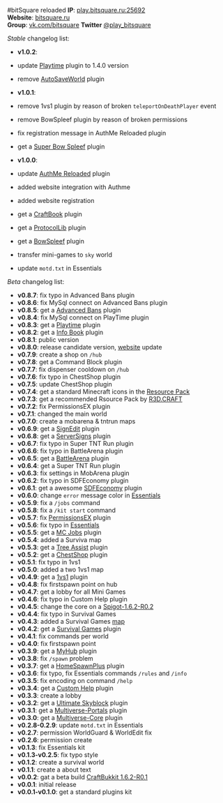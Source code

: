#bitSquare reloaded
**IP**: [play.bitsquare.ru:25692](#)   
**Website**: [bitsquare.ru](http://bitsquare.ru)   
**Group**: [vk.com/bitsquare](http://vk.com/bitsquare)
**Twitter** [@play_bitsquare](https://twitter.com/play_bitsquare)

*Stable* changelog list:
* **v1.0.2**:

 * update [Playtime](http://dev.bukkit.org/bukkit-plugins/playtime/) plugin to 1.4.0 version
 * remove [AutoSaveWorld](http://dev.bukkit.org/bukkit-plugins/autosaveworld/) plugin

* **v1.0.1**:

 * remove 1vs1 plugin by reason of broken `teleportOnDeathPlayer` event
 * remove BowSpleef plugin by reason of broken permissions
 * fix registration message in AuthMe Reloaded plugin
 * get a [Super Bow Spleef](http://dev.bukkit.org/bukkit-plugins/superbowspleef/) plugin

* **v1.0.0**:

 * update [AuthMe Reloaded](http://dev.bukkit.org/bukkit-plugins/authme-reloaded/) plugin
 * added website integration with Authme
 * added website registration
 * get a [CraftBook](http://dev.bukkit.org/bukkit-plugins/craftbook/) plugin
 * get a [ProtocolLib](http://dev.bukkit.org/bukkit-plugins/protocollib/) plugin
 * get a [BowSpleef]() plugin
 * transfer mini-games to `sky` world
 * update `motd.txt` in Essentials

*Beta* changelog list:

* **v0.8.7**: fix typo in Advanced Bans plugin
* **v0.8.6**: fix MySql connect on Advanced Bans plugin
* **v0.8.5**: get a [Advanced Bans](http://dev.bukkit.org/bukkit-plugins/advanced-bans/) plugin
* **v0.8.4**: fix MySql connect on PlayTime plugin
* **v0.8.3**: get a [Playtime](http://dev.bukkit.org/bukkit-plugins/playtime/) plugin
* **v0.8.2**: get a [Info Book](http://dev.bukkit.org/bukkit-plugins/info-book/) plugin
* **v0.8.1**: public version
* **v0.8.0**: release candidate version, [website](http://bitsquare.tk/) update
* **v0.7.9**: create a shop on `/hub`
* **v0.7.8**: get a Command Block plugin
* **v0.7.7**: fix dispenser cooldown on `/hub`
* **v0.7.6**: fix typo in ChestShop plugin
* **v0.7.5**: update ChestShop plugin
* **v0.7.4**: get a standard Minecraft icons in the [Resource Pack](http://bistsquare.tk/getpack/)
* **v0.7.3**: get a recommended Rsource Pack by [R3D.CRAFT](http://www.minecraftforum.net/topic/1182714-162-32x-64x-128x-256x-512x-r3dcraft-default-realismsmooth-realism-v011/)
* **v0.7.2**: fix PermissionsEX plugin
* **v0.7.1**: changed the main world
* **v0.7.0**: create a mobarena & tntrun maps
* **v0.6.9**: get a [SignEdit](http://dev.bukkit.org/bukkit-plugins/signedit/) plugin
* **v0.6.8**: get a [ServerSigns](http://dev.bukkit.org/bukkit-plugins/serversigns/) plugin
* **v0.6.7**: fix typo in Super TNT Run plugin
* **v0.6.6**: fix typo in BattleArena plugin
* **v0.6.5**: get a [BattleArena](http://dev.bukkit.org/bukkit-plugins/battlearena/) plugin
* **v0.6.4**: get a Super TNT Run plugin
* **v0.6.3**: fix settings in MobArena plugin
* **v0.6.2**: fix typo in SDFEconomy plugin
* **v0.6.1**: get a awesome [SDFEconomy](files/13-v3-0/) plugin
* **v0.6.0**: change `error` message color in [Essentials](http://dev.bukkit.org/bukkit-plugins/essentials/)
* **v0.5.9**: fix a `/jobs` command
* **v0.5.8**: fix a `/kit start` command
* **v0.5.7**: fix [PermissionsEX](http://dev.bukkit.org/bukkit-plugins/permissionsex/) plugin
* **v0.5.6**: fix typo in [Essentials](http://dev.bukkit.org/bukkit-plugins/essentials/)
* **v0.5.5**: get a [MC Jobs](http://dev.bukkit.org/bukkit-plugins/mcjobs/) plugin
* **v0.5.4**: added a Surviva map
* **v0.5.3**: get a [Tree Assist](http://dev.bukkit.org/bukkit-plugins/tree-assist/) plugin
* **v0.5.2**: get a [ChestShop](http://dev.bukkit.org/bukkit-plugins/chestshop/) plugin
* **v0.5.1**: fix typo in 1vs1
* **v0.5.0**: added a two 1vs1 map
* **v0.4.9**: get a [1vs1](http://dev.bukkit.org/bukkit-plugins/pvp-1vs1/) plugin
* **v0.4.8**: fix firstspawn point on hub
* **v0.4.7**: get a lobby for all Mini Games
* **v0.4.6**: fix typo in Custom Help plugin
* **v0.4.5**: change the core on a [Spigot-1.6.2-R0.2](http://ci.md-5.net/job/Spigot/)
* **v0.4.4**: fix typo in Survival Games
* **v0.4.3**: added a Survival Games [map](http://www.minecraftsurvivalgames.com/threads/survival-games-breeze-island.10912/)
* **v0.4.2**: get a [Survival Games](http://dev.bukkit.org/bukkit-plugins/survival-games/pages/setup/reference/) plugin
* **v0.4.1**: fix commands per world
* **v0.4.0**: fix firstspawn point
* **v0.3.9**: get a [MyHub](http://dev.bukkit.org/bukkit-plugins/myhub/) plugin
* **v0.3.8**: fix `/spawn` problem
* **v0.3.7**: get a [HomeSpawnPlus](http://dev.bukkit.org/bukkit-plugins/homespawnplus/) plugin
* **v0.3.6**: fix typo, fix Essentials commands `/rules` and `/info`
* **v0.3.5**: fix encoding on command `/help`
* **v0.3.4**: get a [Custom Help]() plugin
* **v0.3.3**: create a lobby
* **v0.3.2**: get a [Ultimate Skyblock](http://dev.bukkit.org/bukkit-plugins/ultimate-skyblock/) plugin
* **v0.3.1**: get a [Multiverse-Portals](http://dev.bukkit.org/bukkit-plugins/multiverse-core/) plugin
* **v0.3.0**: get a [Multiverse-Core](http://dev.bukkit.org/bukkit-plugins/multiverse-core/) plugin
* **v0.2.8-0.2.9**: update `motd.txt` in Essentials
* **v0.2.7**: permission WorldGuard & WorldEdit fix
* **v0.2.6**: permission create
* **v0.1.3**: fix Essentials kit
* **v0.1.3-v0.2.5**: fix typo style
* **v0.1.2**: create a survival world
* **v0.1.1**: create a about text
* **v0.0.2**: gat a beta build [CraftBukkit 1.6.2-R0.1](http://dl.bukkit.org/downloads/craftbukkit/list/beta/)
* **v0.0.1**: initial release
* **v0.0.1-v0.1.0**: get a standard plugins kit
